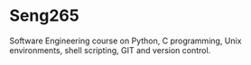 # Seng265
Software Engineering course on Python, C programming, Unix environments, shell scripting, GIT and version control.
